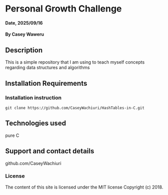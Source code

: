 # Personal Growth Challenge

#### Date, 2025/09/16

#### By Casey Waweru

## Description
This is a simple repository that I am using to teach myself concepts regarding data structures and algorithms

## Installation Requirements

### Installation instruction
```
git clone https://github.com/CaseyWachiuri/HashTables-in-C.git

```
## Technologies used
pure C

## Support and contact details
github.com/CaseyWachiuri

### License
The content of this site is licensed under the MIT license
Copyright (c) 2018.
